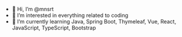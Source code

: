 - 👋 Hi, I’m @mnsrt
- 👀 I’m interested in everything related to coding
- 🌱 I’m currently learning Java, Spring Boot, Thymeleaf, Vue, React, JavaScript, TypeScript, Bootstrap


<!---
mnsrt/mnsrt is a ✨ special ✨ repository because its `README.md` (this file) appears on your GitHub profile.
You can click the Preview link to take a look at your changes.
--->
